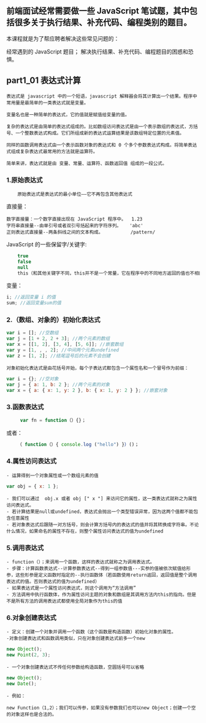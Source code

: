 ## 前端面试经常需要做一些 JavaScript 笔试题，其中包括很多关于执行结果、补充代码、编程类别的题目。

本课程就是为了帮应聘者解决这些常见问题的：

经常遇到的 JavaScript 题目；
解决执行结果、补充代码、编程题目的困惑和恐惧。


## part1_01 表达式计算

    表达式是 javascript 中的一个短语，javascript 解释器会将其计算出一个结果。程序中常用量是最简单的一类表达式就是变量。

    变量名也是一种简单的表达式，它的值就是赋值给变量的值。

    复杂的表达式是由简单的表达式组成的。比如数组访问表达式是由一个表示数组的表达式，方括号、一个整数表达式构成。它们所组成新的表达式运算结果是该数组特定位置的元素值。

    同样的函数调用表达式由一个表示函数对象的表达式和 0 个多个参数表达式构成。将简单表达式组成复杂表达式最常用的方法就是运算符。

    简单来讲，表达式就是由 变量、常量、运算符、函数返回值 组成的一段公式。

### 1.原始表达式

        原始表达式是表达式的最小单位——它不再包含其他表达式

直接量：

    数字直接量：一个数字直接出现在 JavaScript 程序中。  1.23
    字符串直接量--由单引号或者双引号括起来的字符序列。   'abc'
    正则表达式直接量--两条斜线之间的文本构成。          /pattern/

JavaScript 的一些保留字/关键字:

```javascript
    true
    false
    null
    this（和其他关键字不同，this并不是一个常量，它在程序中的不同地方返回的值也不相同。）
```

变量：

```javascript
i; //返回变量 i 的值
sum; //返回变量sum的值
```

### 2.（数组、对象的）初始化表达式

```javascript
var i = []; //空数组
var j = [1 + 2, 2 + 3]; //两个元素的数组
var x = [[1, 2], [3, 4], [5, 6]]; //嵌套数组
var y = [1, , , 2]; //中间两个元素undefined
var z = [1, 2]; //结尾逗号后的元素不会创建
```

    对象初始化表达式是由花括号开始，每个子表达式都包含一个属性名和一个冒号作为前缀：

```javascript
var i = {}; //空对象
var j = { a: 1, b: 2 }; //两个元素的对象
var x = { a: { x: 1, y: 2 }, b: { x: 1, y: 2 } }; //嵌套对象
```

### 3.函数表达式

```javascript
     var fn = function（）{}；
```

或者：

```javascript
    （ function（）{ console.log ("hello") }）()；
```

### 4.属性访问表达式

    - 运算得到一个对象属性或一个数组元素的值

```javascript
var obj = { x: 1 };
```

    - 我们可以通过  obj.x 或者 obj [" x "] 来访问它的属性，这一类表达式就称之为属性访问表达式。
    - 若计算结果是null或undefined，表达式会抛出一个类型错误异常，因为这两个值都不能包含任意属性
    - 若对象表达式后跟随一对方括号，则会计算方括号内的表达式的值并将其转换成字符串。不论什么情况，如果命名的属性不存在，则整个属性访问表达式的值为undefined

### 5.调用表达式

    - function（）；来调用一个函数，这样的表达式就称之为调用表达式。
    - 步骤：计算函数表达式--计算参数表达式--得到一组参数值---实参的值被依次赋值给形参，这些形参是定义函数时指定的--执行函数体（若函数使用return返回，返回值是整个调用表达式的值。否则表达式的值为undefined）
    - 如果表达式是一个属性访问表达式，则这个调用为“方法调用”
    - 方法调用中执行函数体，作为属性访问主题的对象和数组是其调用方法内this的指向。但是不是所有方法的调用表达式都使用全局对象作为this的值

### 6.对象创建表达式

    - 定义：创建一个对象并调用一个函数（这个函数是构造函数）初始化对象的属性。
    -对象创建表达式和函数调用类似，只在对象创建表达式前多一个new

```javascript
new Object();
new Point(2, 3);
```

    - 一个对象创建表达式不传任何参数给构造函数，空圆括号可以省略

```javascript
new Object();
new Date();
```

    - 例如：

    new Function（1,2）；我们可以传参，如果没有参数我们也可以new Object；创建一个空的对象这样也是合法的。
